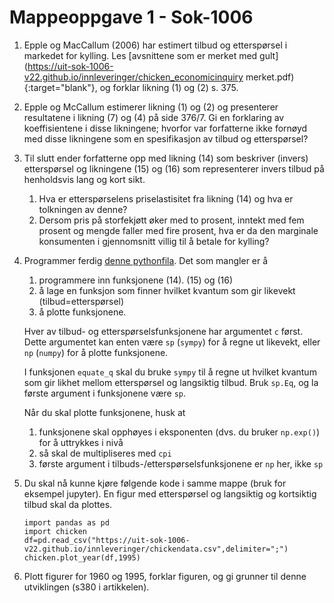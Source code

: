 # Mappeoppgave 1  -   Sok-1006


1. Epple og MacCallum (2006) har estimert tilbud og etterspørsel i markedet for kylling. Les [avsnittene som er merket med gult](https://uit-sok-1006-v22.github.io/innleveringer/chicken_economicinquiry merket.pdf){:target="blank"}, og forklar likning (1) og (2) s. 375.

2. Epple og McCallum estimerer likning (1) og (2) og presenterer resultatene i likning (7) og (4) på side 376/7. Gi en forklaring av koeffisientene i disse likningene; hvorfor var forfatterne ikke fornøyd med disse likningene som en spesifikasjon av tilbud og etterspørsel?   

3. Til slutt ender forfatterne opp med likning (14) som beskriver (invers) etterspørsel og likningene (15) og (16) som representerer invers tilbud på henholdsvis lang og kort sikt. 
    1. Hva er etterspørselens priselastisitet fra likning (14) og hva er tolkningen av denne?
    2. Dersom pris på storfekjøtt øker med to prosent, inntekt med fem prosent og mengde faller med fire prosent, hva er da den marginale konsumenten i gjennomsnitt villig til å betale for kylling?

4. Programmer ferdig [denne pythonfila](https://uit-sok-1006-v22.github.io/innleveringer/chicken.py). Det som mangler er å 

    1. programmere inn funksjonene (14). (15) og (16)
    2. å lage en funksjon som finner hvilket kvantum som gir likevekt (tilbud=etterspørsel) 
    2. å plotte funksjonene. 

    Hver av tilbud- og etterspørselsfunksjonene har argumentet `c` først. Dette argumentet kan enten være `sp` (`sympy`) for å regne ut likevekt, eller `np` (`numpy`) for å plotte funksjonene. 
    
    I funksjonen `equate_q` skal du bruke `sympy` til å regne ut hvilket kvantum som gir likhet mellom etterspørsel og langsiktig tilbud. Bruk `sp.Eq`, og la første argument i funksjonene være `sp`.
    
    Når du skal plotte funksjonene, husk at
    
    1. funksjonene skal opphøyes i eksponenten (dvs. du bruker `np.exp()`) for å uttrykkes i nivå
    2. så skal de multipliseres med `cpi`
    3. første argument i tilbuds-/etterspørselsfunksjonene er `np` her, ikke `sp`
    
5. Du skal nå kunne kjøre følgende kode i samme mappe (bruk for eksempel jupyter). En figur med etterspørsel og langsiktig og kortsiktig tilbud skal da plottes. 
    
    ```
    import pandas as pd
    import chicken
    df=pd.read_csv("https://uit-sok-1006-v22.github.io/innleveringer/chickendata.csv",delimiter=";")
    chicken.plot_year(df,1995)
    ```
    
6. Plott figurer for 1960 og 1995, forklar figuren, og gi grunner til denne utviklingen (s380 i artikkelen).   

